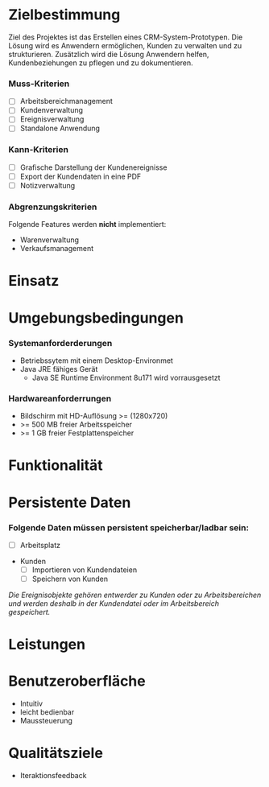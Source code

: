 # Zielbestimmung
Ziel des Projektes ist das Erstellen eines CRM-System-Prototypen. Die Lösung wird es Anwendern ermöglichen, Kunden zu verwalten und zu strukturieren. Zusätzlich wird die Lösung Anwendern helfen, Kundenbeziehungen zu pflegen und zu dokumentieren.
### Muss-Kriterien
- [ ] Arbeitsbereichmanagement
- [ ] Kundenverwaltung
- [ ] Ereignisverwaltung
- [ ] Standalone Anwendung

### Kann-Kriterien
- [ ] Grafische Darstellung der Kundenereignisse
- [ ] Export der Kundendaten in eine PDF 
- [ ] Notizverwaltung

### Abgrenzungskriterien

Folgende Features werden **nicht** implementiert:
- Warenverwaltung
- Verkaufsmanagement

# Einsatz

# Umgebungsbedingungen
### Systemanforderderungen
* Betriebssytem mit einem Desktop-Environmet
* Java JRE fähiges Gerät
  * Java SE Runtime Environment 8u171 wird vorrausgesetzt
  
### Hardwareanforderrungen
* Bildschirm mit HD-Auflösung >= (1280x720)
* \>= 500 MB freier Arbeitsspeicher
* \>= 1 GB freier Festplattenspeicher

# Funktionalität

# Persistente Daten
### Folgende Daten müssen persistent speicherbar/ladbar sein:

- [ ] Arbeitsplatz
- Kunden
  - [ ] Importieren von Kundendateien
  - [ ] Speichern von Kunden
  
*Die Ereignisobjekte gehören entwerder zu Kunden oder zu Arbeitsbereichen und werden deshalb in der Kundendatei oder im Arbeitsbereich gespeichert.*

# Leistungen
# Benutzeroberfläche
* Intuitiv
* leicht bedienbar
* Maussteuerung

# Qualitätsziele
* Iteraktionsfeedback
